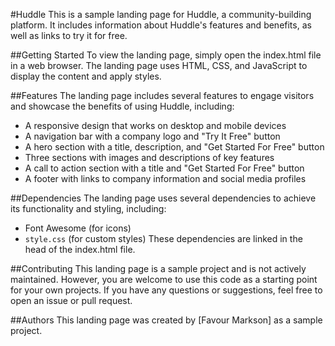 #Huddle
This is a sample landing page for Huddle, a community-building platform. It includes information about Huddle's features and benefits, as well as links to try it for free.

##Getting Started
To view the landing page, simply open the index.html file in a web browser. The landing page uses HTML, CSS, and JavaScript to display the content and apply styles.

##Features
The landing page includes several features to engage visitors and showcase the benefits of using Huddle, including:

- A responsive design that works on desktop and mobile devices
- A navigation bar with a company logo and "Try It Free" button
- A hero section with a title, description, and "Get Started For Free" button
- Three sections with images and descriptions of key features
- A call to action section with a title and "Get Started For Free" button
- A footer with links to company information and social media profiles

##Dependencies
The landing page uses several dependencies to achieve its functionality and styling, including:

- Font Awesome (for icons)
- `style.css` (for custom styles)
These dependencies are linked in the head of the index.html file.

##Contributing
This landing page is a sample project and is not actively maintained. However, you are welcome to use this code as a starting point for your own projects. If you have any questions or suggestions, feel free to open an issue or pull request.

##Authors
This landing page was created by [Favour Markson] as a sample project.

